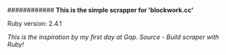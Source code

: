 ############
**This is the simple scrapper for 'blockwork.cc'**

Ruby version: 2.4.1

_This is the inspiration by my first day at Gap. Source - Build scraper with Ruby!_